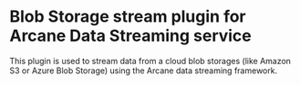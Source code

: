 # Blob Storage stream plugin for Arcane Data Streaming service

This plugin is used to stream data from a cloud blob storages (like Amazon S3 or Azure Blob Storage)
using the Arcane data streaming framework.

